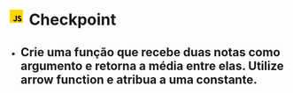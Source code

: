 # ![](../../images/icons8-javascript-color-32.png) Checkpoint

- ## Crie uma função que recebe duas notas como argumento e retorna a média entre elas. Utilize arrow function e atribua a uma constante.

